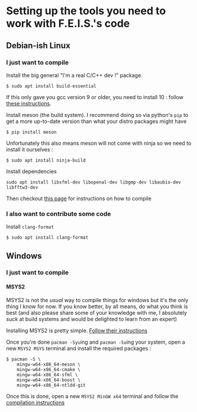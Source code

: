 # Setting up the tools you need to work with F.E.I.S.'s code

## Debian-ish Linux

### I just want to compile

Install the big general "I'm a real C/C++ dev !" package.

```console
$ sudo apt install build-essential
```

If this only gave you gcc version 9 or older, you need to install 10 : follow
[these instructions](https://web.archive.org/web/20220317024657/https://ahelpme.com/linux/ubuntu/install-and-make-gnu-gcc-10-default-in-ubuntu-20-04-focal/).

Install meson (the build system). I recommend doing so via python's `pip` to
get a more up-to-date version than what your distro packages might have

```console
$ pip install meson
```

Unfortunately this also means meson will not come with ninja so we need to
install it ourselves :

```console
$ sudo apt install ninja-build
```

Install dependencies

```console
sudo apt install libsfml-dev libopenal-dev libgmp-dev libaubio-dev libfftw3-dev
```

Then checkout [this page](docs/Compiling.md) for instructions on how to compile

### I also want to contribute some code

Install `clang-format`

```console
$ sudo apt install clang-format
```

## Windows

### I just want to compile

#### MSYS2

MSYS2 is not the *usual* way to compile things for windows but it's the only
thing I know for now. If you know better, by all means, do what you think is
best (and also please share some of your knowledge with me, I absolutely *suck*
at build systems and would be delighted to learn from an expert)

Installing MSYS2 is pretty simple. [Follow their instructions](https://www.msys2.org/)

Once you're done `pacman -Syu`ing and `pacman -Su`ing your system, open a new
`MSYS2 MSYS` terminal and install the required packages :

```console
$ pacman -S \
    mingw-w64-x86_64-meson \
    mingw-w64-x86_64-cmake \
    mingw-w64-x86_64-sfml \
    mingw-w64-x86_64-boost \
    mingw-w64-x86_64-ntldd-git
```

Once this is done, open a new `MSYS2 MinGW x64` terminal and follow the
[compilation instructions](Compiling.md)
